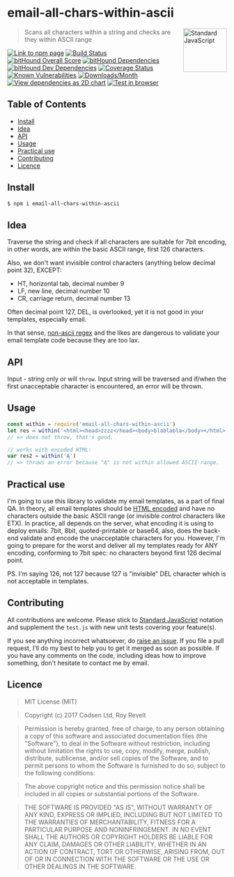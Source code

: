 # email-all-chars-within-ascii

<a href="https://standardjs.com" style="float: right; padding: 0 0 20px 20px;"><img src="https://cdn.rawgit.com/feross/standard/master/sticker.svg" alt="Standard JavaScript" width="100" align="right"></a>

> Scans all characters within a string and checks are they within ASCII range

[![Link to npm page][npm-img]][npm-url]
[![Build Status][travis-img]][travis-url]
[![bitHound Overall Score][bithound-img]][bithound-url]
[![bitHound Dependencies][deps-img]][deps-url]
[![bitHound Dev Dependencies][dev-img]][dev-url]
[![Coverage Status][cov-img]][cov-url]
[![Known Vulnerabilities][vulnerabilities-img]][vulnerabilities-url]
[![Downloads/Month][downloads-img]][downloads-url]
[![View dependencies as 2D chart][deps2d-img]][deps2d-url]
[![Test in browser][runkit-img]][runkit-url]

## Table of Contents

<!-- START doctoc generated TOC please keep comment here to allow auto update -->
<!-- DON'T EDIT THIS SECTION, INSTEAD RE-RUN doctoc TO UPDATE -->


- [Install](#install)
- [Idea](#idea)
- [API](#api)
- [Usage](#usage)
- [Practical use](#practical-use)
- [Contributing](#contributing)
- [Licence](#licence)

<!-- END doctoc generated TOC please keep comment here to allow auto update -->

## Install

```bash
$ npm i email-all-chars-within-ascii
```

## Idea

Traverse the string and check if all characters are suitable for 7bit encoding, in other words, are within the basic ASCII range, first 126 characters.

Also, we don't want invisible control characters (anything below decimal point 32), EXCEPT:

* HT, horizontal tab, decimal number 9
* LF, new line, decimal number 10
* CR, carriage return, decimal number 13

Often decimal point 127, DEL, is overlooked, yet it is not good in your templates, especially email.

In that sense, [non-ascii regex](https://github.com/sindresorhus/non-ascii/) and the likes are dangerous to validate your email template code because they are too lax.

## API

Input - string only or will `throw`.
Input string will be traversed and if/when the first unacceptable character is encountered, an error will be thrown.

## Usage

```js
const within = require('email-all-chars-within-ascii')
let res = within('<html><head>zzzz</head><body>blablabla</body></html>')
// => does not throw, that's good.

// works with encoded HTML:
var res2 = within('Ą')
// => throws an error because "Ą" is not within allowed ASCII range.
```

## Practical use

I'm going to use this library to validate my email templates, as a part of final QA. In theory, all email templates should be [HTML encoded](https://github.com/codsen/detergent) and have no characters outside the basic ASCII range (or invisible control characters like ETX). In practice, all depends on the server, what encoding it is using to deploy emails: 7bit, 8bit, quoted-printable or base64, also, does the back-end validate and encode the unacceptable characters for you. However, I'm going to prepare for the worst and deliver all my templates ready for ANY encoding, conforming to 7bit spec: no characters beyond first 126 decimal point.

PS. I'm saying 126, not 127 because 127 is "invisible" DEL character which is not acceptable in templates.

## Contributing

All contributions are welcome. Please stick to [Standard JavaScript](https://standardjs.com) notation and supplement the `test.js` with new unit tests covering your feature(s).

If you see anything incorrect whatsoever, do [raise an issue](https://github.com/codsen/email-all-chars-within-ascii/issues). If you file a pull request, I'll do my best to help you to get it merged as soon as possible. If you have any comments on the code, including ideas how to improve something, don't hesitate to contact me by email.

## Licence

> MIT License (MIT)

> Copyright (c) 2017 Codsen Ltd, Roy Revelt

> Permission is hereby granted, free of charge, to any person obtaining a copy
of this software and associated documentation files (the "Software"), to deal
in the Software without restriction, including without limitation the rights
to use, copy, modify, merge, publish, distribute, sublicense, and/or sell
copies of the Software, and to permit persons to whom the Software is
furnished to do so, subject to the following conditions:

> The above copyright notice and this permission notice shall be included in all
copies or substantial portions of the Software.

> THE SOFTWARE IS PROVIDED "AS IS", WITHOUT WARRANTY OF ANY KIND, EXPRESS OR
IMPLIED, INCLUDING BUT NOT LIMITED TO THE WARRANTIES OF MERCHANTABILITY,
FITNESS FOR A PARTICULAR PURPOSE AND NONINFRINGEMENT. IN NO EVENT SHALL THE
AUTHORS OR COPYRIGHT HOLDERS BE LIABLE FOR ANY CLAIM, DAMAGES OR OTHER
LIABILITY, WHETHER IN AN ACTION OF CONTRACT, TORT OR OTHERWISE, ARISING FROM,
OUT OF OR IN CONNECTION WITH THE SOFTWARE OR THE USE OR OTHER DEALINGS IN THE
SOFTWARE.

[npm-img]: https://img.shields.io/npm/v/email-all-chars-within-ascii.svg
[npm-url]: https://www.npmjs.com/package/email-all-chars-within-ascii

[travis-img]: https://travis-ci.org/codsen/email-all-chars-within-ascii.svg?branch=master
[travis-url]: https://travis-ci.org/codsen/email-all-chars-within-ascii

[cov-img]: https://coveralls.io/repos/github/codsen/email-all-chars-within-ascii/badge.svg?branch=master
[cov-url]: https://coveralls.io/github/codsen/email-all-chars-within-ascii?branch=master

[bithound-img]: https://www.bithound.io/github/codsen/email-all-chars-within-ascii/badges/score.svg
[bithound-url]: https://www.bithound.io/github/codsen/email-all-chars-within-ascii

[deps-img]: https://www.bithound.io/github/codsen/email-all-chars-within-ascii/badges/dependencies.svg
[deps-url]: https://www.bithound.io/github/codsen/email-all-chars-within-ascii/master/dependencies/npm

[dev-img]: https://www.bithound.io/github/codsen/email-all-chars-within-ascii/badges/devDependencies.svg
[dev-url]: https://www.bithound.io/github/codsen/email-all-chars-within-ascii/master/dependencies/npm

[downloads-img]: https://img.shields.io/npm/dm/email-all-chars-within-ascii.svg
[downloads-url]: https://www.npmjs.com/package/email-all-chars-within-ascii

[vulnerabilities-img]: https://snyk.io/test/github/codsen/email-all-chars-within-ascii/badge.svg
[vulnerabilities-url]: https://snyk.io/test/github/codsen/email-all-chars-within-ascii

[deps2d-img]: https://img.shields.io/badge/deps%20in%202D-see_here-08f0fd.svg
[deps2d-url]: http://npm.anvaka.com/#/view/2d/email-all-chars-within-ascii

[runkit-img]: https://img.shields.io/badge/runkit-test_in_browser-ff9900.svg
[runkit-url]: https://npm.runkit.com/email-all-chars-within-ascii
